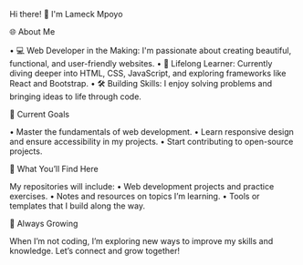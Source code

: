 

Hi there! 👋 I'm Lameck Mpoyo

🌐 About Me

•	💻 Web Developer in the Making: I'm passionate about creating beautiful, functional, and user-friendly websites.
•	📘 Lifelong Learner: Currently diving deeper into HTML, CSS, JavaScript, and exploring frameworks like React and Bootstrap.
•	🛠️ Building Skills: I enjoy solving problems and bringing ideas to life through code.

🚀 Current Goals

•	Master the fundamentals of web development.
•	Learn responsive design and ensure accessibility in my projects.
•	Start contributing to open-source projects.

📂 What You’ll Find Here

My repositories will include:
•	Web development projects and practice exercises.
•	Notes and resources on topics I’m learning.
•	Tools or templates that I build along the way.

🌱 Always Growing

When I’m not coding, I’m exploring new ways to improve my skills and knowledge. Let’s connect and grow together!
